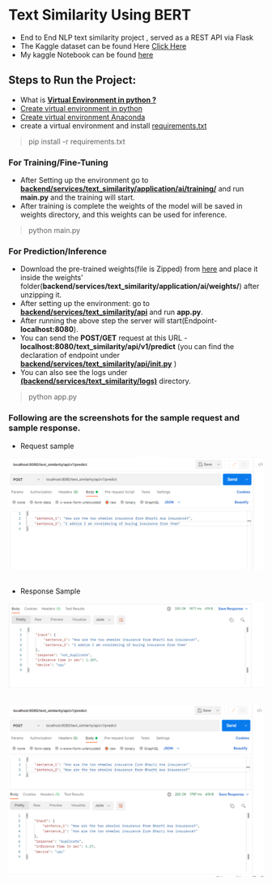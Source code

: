 # Text Similarity Using BERT
 

- End to End NLP text similarity project , served as a REST API via Flask
- The Kaggle dataset can be found Here [Click Here](https://www.kaggle.com/c/quora-question-pairs/data)
- My kaggle Notebook can be found [here](https://www.kaggle.com/raryan/quora-text-similarity-using-bert)


## Steps to Run the Project:
- What is [**Virtual Environment in python ?**](https://www.geeksforgeeks.org/python-virtual-environment/)
- [Create virtual environment in python](https://www.geeksforgeeks.org/creating-python-virtual-environment-windows-linux/)
- [Create virtual environment Anaconda](https://www.geeksforgeeks.org/set-up-virtual-environment-for-python-using-anaconda/)
- create a virtual environment and install [requirements.txt](https://github.com/R-aryan/Text-Similarity-Using-BERT/blob/develop/requirements.txt)

> pip install -r requirements.txt


### For Training/Fine-Tuning
- After Setting up the environment go to [**backend/services/text_similarity/application/ai/training/**](https://github.com/R-aryan/Text-Similarity-Using-BERT/tree/develop/backend/services/text_similarity/application/ai/training) and run **main.py** and the training will start.
- After training is complete the weights of the model will be saved in weights directory, and this weights can be used for inference.

> python main.py


### For Prediction/Inference
- Download the pre-trained weights(file is Zipped) from [here](https://drive.google.com/drive/folders/1l0oejWlLIEYDOsjahVNMN31JgNeFIzfl?usp=sharing) and place it inside the weights' folder(**backend/services/text_similarity/application/ai/weights/**) after unzipping it.
- After setting up the environment: go to [**backend/services/text_similarity/api**](https://github.com/R-aryan/Text-Similarity-Using-BERT/tree/develop/backend/services/text_similarity/api) and run **app.py**.
- After running the above step the server will start(Endpoint- **localhost:8080**).  
- You can send the **POST/GET** request at this URL - **localhost:8080/text_similarity/api/v1/predict** (you can find the declaration of endpoint under [**backend/services/text_similarity/api/__init__.py**](https://github.com/R-aryan/Text-Similarity-Using-BERT/blob/develop/backend/services/text_similarity/api/__init__.py) )
- You can also see the logs under [**(backend/services/text_similarity/logs)**](https://github.com/R-aryan/Text-Similarity-Using-BERT/tree/develop/backend/services/text_similarity/logs) directory.

> python app.py


### Following are the screenshots for the sample **request** and sample **response.**

- Request sample

![Sample request](https://github.com/R-aryan/Text-Similarity-Using-BERT/blob/develop/msc/sample_request.png)
  <br>
  <br>
- Response Sample

![Sample response](https://github.com/R-aryan/Text-Similarity-Using-BERT/blob/develop/msc/sample_response.png)
<br>
<br>

![sample request and response](https://github.com/R-aryan/Text-Similarity-Using-BERT/blob/develop/msc/sample_request_response.png)